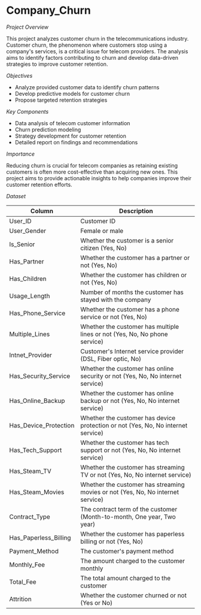 # Company_Churn
*Project Overview*

This project analyzes customer churn in the telecommunications industry. Customer churn, the phenomenon where customers stop using a company's services, is a critical issue for telecom providers. The analysis aims to identify factors contributing to churn and develop data-driven strategies to improve customer retention.

*Objectives*
- Analyze provided customer data to identify churn patterns
- Develop predictive models for customer churn
- Propose targeted retention strategies

*Key Components*
- Data analysis of telecom customer information
- Churn prediction modeling
- Strategy development for customer retention
- Detailed report on findings and recommendations

*Importance*

Reducing churn is crucial for telecom companies as retaining existing customers is often more cost-effective than acquiring new ones. This project aims to provide actionable insights to help companies improve their customer retention efforts.

*Dataset* 

| Column | Description |
|--------|-------------|
| User_ID | Customer ID |
| User_Gender | Female or male |
| Is_Senior | Whether the customer is a senior citizen (Yes, No) |
| Has_Partner | Whether the customer has a partner or not (Yes, No) |
| Has_Children | Whether the customer has children or not (Yes, No) |
| Usage_Length | Number of months the customer has stayed with the company |
| Has_Phone_Service | Whether the customer has a phone service or not (Yes, No) |
| Multiple_Lines | Whether the customer has multiple lines or not (Yes, No, No phone service) |
| Intnet_Provider | Customer's Internet service provider (DSL, Fiber optic, No) |
| Has_Security_Service | Whether the customer has online security or not (Yes, No, No internet service) |
| Has_Online_Backup | Whether the customer has online backup or not (Yes, No, No internet service) |
| Has_Device_Protection | Whether the customer has device protection or not (Yes, No, No internet service) |
| Has_Tech_Support | Whether the customer has tech support or not (Yes, No, No internet service) |
| Has_Steam_TV | Whether the customer has streaming TV or not (Yes, No, No internet service) |
| Has_Steam_Movies | Whether the customer has streaming movies or not (Yes, No, No internet service) |
| Contract_Type | The contract term of the customer (Month-to-month, One year, Two year) |
| Has_Paperless_Billing | Whether the customer has paperless billing or not (Yes, No) |
| Payment_Method | The customer's payment method |
| Monthly_Fee | The amount charged to the customer monthly |
| Total_Fee | The total amount charged to the customer |
| Attrition | Whether the customer churned or not (Yes or No) |
